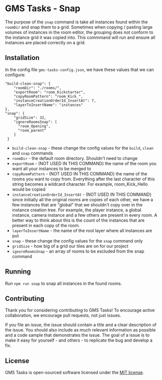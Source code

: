 # GMS Tasks - Snap

The purpose of the `snap` command is take all instances found within the `roomDir` and snap them to a grid.  Sometimes when copying / pasting large volumes of instances in the room editor, the grouping does not conform to the instance grid it was copied into.  This commmand will run and ensure all instances are placed correctly on a grid.

## Installation

In the config file `gms-tasks-config.json`, we have these values that we can configure:

```
"build-clean-snap": {
    "roomDir": "./rooms/",
    "exportRoom": "room_Kickstarter",
    "copyRoomPattern": "room_Kick_",
    "instanceCreationOrderId_InsertAt": 7,
    "layerToInsertName": "instances"
},
"snap": {
    "gridSize": 32,
    "ignoreRoomsSnap": [
      "room_Opening",
      "room_parent"
    ]
 }
```

* `build-clean-snap` - these change the config values for the `build`, `clean` and `snap` commands
* `roomDir` - the default room directory.  Shouldn't need to change
* `exportRoom` - (NOT USED IN THIS COMMAND) the name of the room you want all your instances to be merged to
* `copyRoomPattern` - (NOT USED IN THIS COMMAND) the name of the rooms you want to copy from.  Everything after the last character of this string becomes a wildcard character.  For example, room_Kick_Hello would be copied
* `instanceCreationOrderId_InsertAt` - (NOT USED IN THIS COMMAND) since initially all the original rooms are copies of each other, we have a few instances that are "global" that we shouldn't copy over in the instance creation tree.  For example, the player instance, a global instance, camera instance and a few others are present in every room.  A better way to think about this is the count of the instances that are present in each copy of the room.
* `layerToInsertName` - the name of the root layer where all instances are put
* `snap` - these change the config values for the `snap` command only
* `gridSize` - how big of a grid our tiles are on for our project
* `ignoreRoomsSnap` - an array of rooms to be excluded from the snap command

## Running

Run `npm run snap` to snap all instances in the found rooms.

## Contributing

Thank you for considering contributing to GMS Tasks! To encourage active collaboration, we encourage pull requests, not just issues.

If you file an issue, the issue should contain a title and a clear description of the issue. You should also include as much relevant information as possible and a code sample that demonstrates the issue. The goal of a issue is to make it easy for yourself - and others - to replicate the bug and develop a fix.

## License

GMS Tasks is open-sourced software licensed under the [MIT license](http://opensource.org/licenses/MIT).
